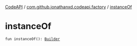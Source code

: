[CodeAPI](../index.md) / [com.github.jonathanxd.codeapi.factory](index.md) / [instanceOf](.)

# instanceOf

`fun instanceOf(): `[`Builder`](../com.github.jonathanxd.codeapi.base/-instance-of-check/-builder/index.md)